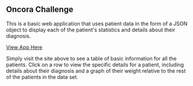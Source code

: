 ## Oncora Challenge

This is a basic web application that uses patient data in the form of a JSON object to display each of the patient's statistics and details about their diagnosis.

[View App Here](http://http://oncora.s3-website-us-east-1.amazonaws.com/)

Simply visit the site above to see a table of basic information for all the patients. Click on a row to view the specific details for a patient, including details about their diagnosis and a graph of their weight relative to the rest of the patients in the data set.
